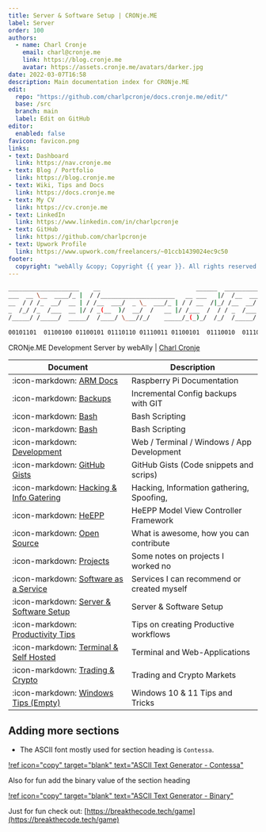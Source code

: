 ```yaml
---
title: Server & Software Setup | CRONje.ME
label: Server
order: 100
authors:
  - name: Charl Cronje
    email: charl@cronje.me
    link: https://blog.cronje.me
    avatar: https://assets.cronje.me/avatars/darker.jpg
date: 2022-03-07T16:58
description: Main documentation index for CRONje.ME
edit:
  repo: "https://github.com/charlpcronje/docs.cronje.me/edit/"
  base: /src
  branch: main
  label: Edit on GitHub
editor:
  enabled: false
favicon: favicon.png
links:
- text: Dashboard
  link: https://nav.cronje.me
- text: Blog / Portfolio
  link: https://blog.cronje.me
- text: Wiki, Tips and Docs 
  link: https://docs.cronje.me
- text: My CV
  link: https://cv.cronje.me
- text: LinkedIn
  link: https://www.linkedin.com/in/charlpcronje
- text: GitHub
  link: https://github.com/charlpcronje
- text: Upwork Profile
  link: https://www.upwork.com/freelancers/~01ccb1439024ec9c50
footer:
  copyright: "webAlly &copy; Copyright {{ year }}. All rights reserved."
---
```

<script type="text/javascript">(function(w,s){var e=document.createElement("script");e.type="text/javascript";e.async=true;e.src="https://cdn.pagesense.io/js/webally/f2527eebee974243853bcd47b32631f4.js";var x=document.getElementsByTagName("script")[0];x.parentNode.insertBefore(e,x);})(window,"script");</script>


```sh
____________________    __                           ______  ____________
___  __ \__  ____/_ |  / /_____________________   __ ___   |/  /__  ____/
__  / / /_  __/  __ | / /__  ___/  _ \_  ___/_ | / / __  /|_/ /__  __/   
_  /_/ /_  /___  __ |/ / _(__  )/  __/  /   __ |/ /___  /  / / _  /___   
/_____/ /_____/  _____/  /____/ \___//_/    _____/_(_)_/  /_/  /_____/   
                                                                        
00101101  01100100 01100101 01110110 01110011 01100101  01110010  01110110 
```

CRONje.ME Development Server by webAlly | [Charl Cronje](https://blog.cronje.me)

| Document                                                                  | Description                                |
|---------------------------------------------------------------------------|--------------------------------------------|
| :icon-markdown: [ARM Docs](https://arm.docs.cronje.me)                    | Raspberry Pi Documentation                 |
| :icon-markdown: [Backups](https://backup.docs.cronje.me)                  | Incremental Config backups with GIT        |
| :icon-markdown: [Bash](https://bash.docs.cronje.me)                       | Bash Scripting                             |
| :icon-markdown: [Bash](https://crypto.docs.cronje.me)                     | Bash Scripting                             |
| :icon-markdown: [Development](https://dev.docs.cronje.me)                 | Web / Terminal / Windows / App Development |
| :icon-markdown: [GitHub Gists](https://gist.docs.cronje.me)               | GitHub Gists (Code snippets and scrips)    |
| :icon-markdown: [Hacking & Info Gatering](https://hacking.docs.cronje.me) | Hacking, Information gathering, Spoofing,  |
| :icon-markdown: [HeEPP](https://heepp.docs.cronje.me)                     | HeEPP Model View Controller Framework      |
| :icon-markdown: [Open Source](https://opensource.docs.cronje.me)          | What is awesome, how you can contribute    |
| :icon-markdown: [Projects](https://projects.docs.cronje.me)               | Some notes on projects I worked no         |
| :icon-markdown: [Software as a Service](https://saas.docs.cronje.me)      | Services I can recommend or created myself |
| :icon-markdown: [Server & Software Setup](https://setup.docs.cronje.me)   | Server & Software Setup                    |
| :icon-markdown: [Productivity Tips](https://tips.docs.cronje.me)          | Tips on creating Productive workflows      |
| :icon-markdown: [Terminal & Self Hosted](https://tools.docs.cronje.me)    | Terminal and Web-Applications              |
| :icon-markdown: [Trading & Crypto](https://trading.docs.cronje.me)        | Trading and Crypto Markets                 |
| :icon-markdown: [Windows Tips (Empty)](https://win.docs.cronje.me)        | Windows 10 & 11 Tips and Tricks            |


## Adding more sections

- The ASCII font mostly used for section heading is `Contessa`.

[!ref icon="copy" target="blank" text="ASCII Text Generator - Contessa"](https://patorjk.com/software/taag/#p=display&f=Contessa&t=NEW.DOCS.ME)

Also for fun add the binary value of the section heading

[!ref icon="copy" target="blank" text="ASCII Text Generator - Binary"](https://patorjk.com/software/taag/#p=display&f=Binary&t=NEW.DOCS.ME)

Just for fun check out: [https://breakthecode.tech/game](https://breakthecode.tech/game)